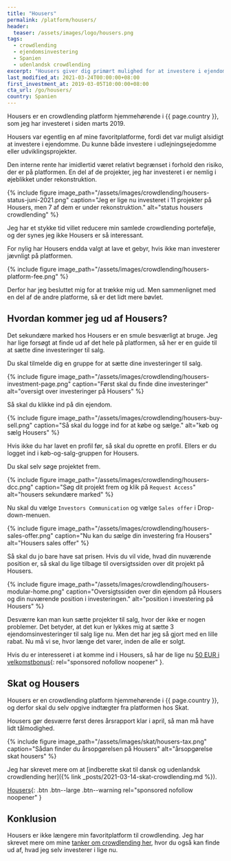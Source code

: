 ```yaml
---
title: "Housers"
permalink: /platform/housers/
header:
  teaser: /assets/images/logo/housers.png
tags:
  - crowdlending
  - ejendomsinvestering
  - Spanien
  - udenlandsk crowdlending
excerpt: "Housers giver dig primært mulighed for at investere i ejendomsudviklingsprojekter. Housers opererer i Spanien, Italien og Portugal."
last_modified_at: 2021-03-24T00:00:00+08:00
first_investment_at: 2019-03-05T10:00:00+08:00
cta_url: /go/housers/
country: Spanien
---
```


Housers er en crowdlending platform hjemmehørende i {{ page.country }}, som jeg har investeret i siden marts 2019.

Housers var egentlig en af mine favoritplatforme, fordi det var muligt alsidigt at investere i ejendomme. Du kunne både investere i udlejningsejedomme eller udviklingsprojekter.

Den interne rente har imidlertid været relativt begrænset i forhold den risiko, der er på platformen. En del af de projekter, jeg har investeret i er nemlig i øjeblikket under rekonstruktion.

{% include figure image_path="/assets/images/crowdlending/housers-status-juni-2021.png" caption="Jeg er lige nu investeret i 11 projekter på Housers, men 7 af dem er under rekonstruktion." alt="status housers crowdlending" %}

Jeg har et stykke tid villet reducere min samlede crowdlending portefølje, og der synes jeg ikke Housers er så interessant.

For nylig har Housers endda valgt at lave et gebyr, hvis ikke man investerer jævnligt på platformen.

{% include figure image_path="/assets/images/crowdlending/housers-platform-fee.png" %}

Derfor har jeg besluttet mig for at trække mig ud. Men sammenlignet med en del af de andre platforme, så er det lidt mere bøvlet.

## Hvordan kommer jeg ud af Housers?

Det sekundære marked hos Housers er en smule besværligt at bruge. Jeg har lige forsøgt at finde ud af det hele på platformen, så her er en guide til at sætte dine investeringer til salg.

Du skal tilmelde dig en gruppe for at sætte dine investeringer til salg.

{% include figure image_path="/assets/images/crowdlending/housers-investment-page.png" caption="Først skal du finde dine investeringer" alt="oversigt over investeringer på Housers" %}

Så skal du klikke ind på din ejendom.

{% include figure image_path="/assets/images/crowdlending/housers-buy-sell.png" caption="Så skal du logge ind for at købe og sælge." alt="køb og sælg Housers" %}

Hvis ikke du har lavet en profil før, så skal du oprette en profil. Ellers er du logget ind i køb-og-salg-gruppen for Housers.

Du skal selv søge projektet frem.

{% include figure image_path="/assets/images/crowdlending/housers-dcc.png" caption="Søg dit projekt frem og klik på `Request Access`" alt="housers sekundære marked" %}

Nu skal du vælge `Investors Communication` og vælge `Sales offer` i Drop-down-menuen.

{% include figure image_path="/assets/images/crowdlending/housers-sales-offer.png" caption="Nu kan du sælge din investering fra Housers" alt="Housers sales offer" %}

Så skal du jo bare have sat prisen. Hvis du vil vide, hvad din nuværende position er, så skal du lige tilbage til oversigtssiden over dit projekt på Housers.

{% include figure image_path="/assets/images/crowdlending/housers-modular-home.png" caption="Oversigtssiden over din ejendom på Housers og din nuværende position i investeringen." alt="position i investering på Housers" %}

Desværre kan man kun sætte projekter til salg, hvor der ikke er nogen problemer. Det betyder, at det kun er lykkes mig at sætte 3 ejendomsinvesteringer til salg lige nu. Men det har jeg så gjort med en lille rabat. Nu må vi se, hvor længe det varer, inden de alle er solgt.

Hvis du er interesseret i at komme ind i Housers, så har de lige nu [50 EUR i velkomstbonus](/go/housers/){: rel="sponsored nofollow noopener" }.

## Skat og Housers

Housers er en crowdlending platform hjemmehørende i {{ page.country }}, og derfor skal du selv opgive indtægter fra platformen hos Skat.

Housers gør desværre først deres årsrapport klar i april, så man må have lidt tålmodighed.

{% include figure image_path="/assets/images/skat/housers-tax.png" caption="Sådan finder du årsopgørelsen på Housers" alt="årsopgørelse skat housers" %}

Jeg har skrevet mere om at [indberette skat til dansk og udenlandsk crowdlending her]({% link _posts/2021-03-14-skat-crowdlending.md %}).

[Housers](/go/housers/){: .btn .btn--large .btn--warning rel="sponsored nofollow noopener" }

## Konklusion

Housers er ikke længere min favoritplatform til crowdlending. Jeg har skrevet mere om mine [tanker om crowdlending her](/crowdlending/), hvor du også kan finde ud af, hvad jeg selv investerer i lige nu.
